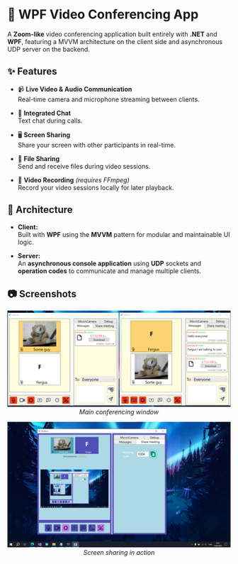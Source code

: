 # 🎥 WPF Video Conferencing App

A **Zoom-like** video conferencing application built entirely with **.NET** and **WPF**, featuring a MVVM architecture on the client side and asynchronous UDP server on the backend.

## ✨ Features

- 📹 **Live Video & Audio Communication**  
  Real-time camera and microphone streaming between clients.

- 💬 **Integrated Chat**  
  Text chat during calls.

- 🖥️ **Screen Sharing**  
  Share your screen with other participants in real-time.

- 📁 **File Sharing**  
  Send and receive files during video sessions.

- 📼 **Video Recording** *(requires FFmpeg)*  
  Record your video sessions locally for later playback.

## 🧠 Architecture

- **Client:**  
  Built with **WPF** using the **MVVM** pattern for modular and maintainable UI logic.

- **Server:**  
  An **asynchronous console application** using **UDP** sockets and **operation codes** to communicate and manage multiple clients.

## 📷 Screenshots

<p align="center">
  <img src="ScreenShots/Screenshot_1.png" width="600" alt="Main UI" />
  <br/>
  <em>Main conferencing window</em>
</p>

<p align="center">
  <img src="ScreenShots/Screenshot_2.png" width="600" alt="Screen sharing UI" />
  <br/>
  <em>Screen sharing in action</em>
</p>